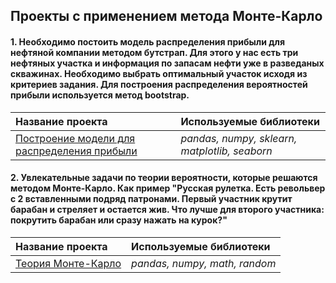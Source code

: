 ## Проекты с применением метода Монте-Карло

#### 1. Необходимо постоить модель распределения прибыли для нефтяной компании методом бутстрап. Для этого у нас есть три нефтяных участка и информация по запасам нефти уже в разведаных скважинах. Необходимо выбрать оптимальный участок исходя из критериев задания. Для построения распределения вероятностей прибыли используется метод bootstrap.
| Название проекта | Используемые библиотеки | 
| :---------------------- |  :---------------------- |
| [Построение модели для распределения прибыли](https://github.com/svotyakov/Yandex.Practium/blob/main/Montecarlo/Bootstrap_profits_distribution.ipynb) | *pandas, numpy, sklearn, matplotlib, seaborn* |

#### 2. Увлекательные задачи по теории вероятности, которые решаются методом Монте-Карло. Как пример "Русская рулетка. Есть револьвер с 2 вставленными подряд патронами. Первый участник крутит барабан и стреляет и остается жив. Что лучше для второго участника: покрутить барабан или сразу нажать на курок?"
| Название проекта | Используемые библиотеки | 
| :---------------------- |  :---------------------- |
| [Теория Монте-Карло](https://github.com/svotyakov/Yandex.Practium/blob/main/Montecarlo/Monte-carlo_theory.ipynb) | *pandas, numpy, math, random* |

